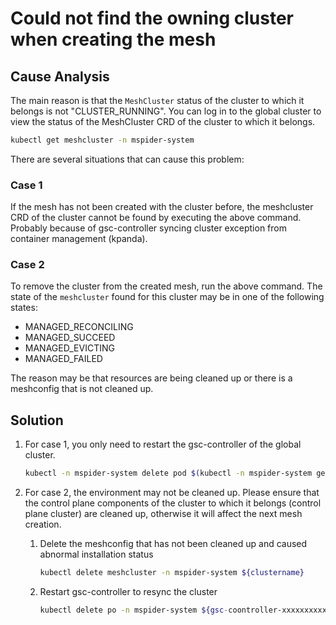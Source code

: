 # Could not find the owning cluster when creating the mesh

## Cause Analysis

The main reason is that the `MeshCluster` status of the cluster to which it belongs is not "CLUSTER_RUNNING". You can log in to the global cluster to view the status of the MeshCluster CRD of the cluster to which it belongs.

```bash
kubectl get meshcluster -n mspider-system
```

There are several situations that can cause this problem:

### Case 1

If the mesh has not been created with the cluster before, the meshcluster CRD of the cluster cannot be found by executing the above command.
Probably because of gsc-controller syncing cluster exception from container management (kpanda).

### Case 2

To remove the cluster from the created mesh, run the above command. The state of the `meshcluster` found for this cluster may be in one of the following states:

- MANAGED_RECONCILING
- MANAGED_SUCCEED
- MANAGED_EVICTING
- MANAGED_FAILED

The reason may be that resources are being cleaned up or there is a meshconfig that is not cleaned up.

## Solution

1. For case 1, you only need to restart the gsc-controller of the global cluster.

     ```bash
     kubectl -n mspider-system delete pod $(kubectl -n mspider-system get pod -l app=mspider-gsc-controller -o 'jsonpath={.items.metadata.name}')
     ```

2. For case 2, the environment may not be cleaned up. Please ensure that the control plane components of the cluster to which it belongs (control plane cluster) are cleaned up, otherwise it will affect the next mesh creation.

     1. Delete the meshconfig that has not been cleaned up and caused abnormal installation status

         ```bash
         kubectl delete meshcluster -n mspider-system ${clustername}
         ```

     1. Restart gsc-controller to resync the cluster

         ```bash
         kubectl delete po -n mspider-system ${gsc-coontroller-xxxxxxxxxx}
         ```
